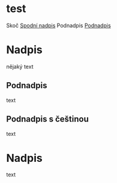 # test
Skoč [Spodní nadpis](#nadpis-1)
Podnadpis [Podnadpis](#podnadpis-s-češtinou)
# Nadpis
nějaký text

## Podnadpis
text

## Podnadpis s češtinou
text 

<a name="nadpis-1"></a>
Nadpis
======
text
